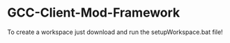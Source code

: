 # GCC-Client-Mod-Framework

To create a workspace just download and run the setupWorkspace.bat file!
